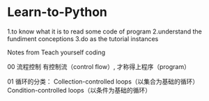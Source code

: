 # Learn-to-Python
1.to know what it is to read some code of program
2.understand the fundiment conceptions
3.do as the tutorial instances

Notes from Teach yourself coding

00 流程控制
      有控制流（control flow）, 才称得上程序（program）

01 循环的分类：
    Collection-controlled loops（以集合为基础的循环）
    Condition-controlled loops（以条件为基础的循环）
    
